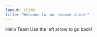 ```yaml
---
layout: slide
title: "Welcome to our second slide!"
---
```

Hello Team
Use the left arrow to go back!

